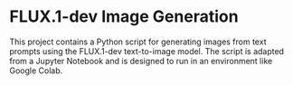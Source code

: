 # FLUX.1-dev Image Generation

This project contains a Python script for generating images from text prompts using the FLUX.1-dev text-to-image model. The script is adapted from a Jupyter Notebook and is designed to run in an environment like Google Colab.
